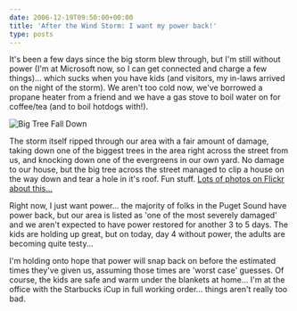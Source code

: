 ```yaml
---
date: 2006-12-19T09:50:00+00:00
title: 'After the Wind Storm: I want my power back!'
type: posts
---
```

It's been a few days since the big storm blew through, but I'm still without power (I'm at Microsoft now, so I can get connected and charge a few things)... which sucks when you have kids (and visitors, my in-laws arrived on the night of the storm). We aren't too cold now, we've borrowed a propane heater from a friend and we have a gas stove to boil water on for coffee/tea (and to boil hotdogs with!).

![Big Tree Fall Down](/images/BigTreeFallDown.jpg)

The storm itself ripped through our area with a fair amount of damage, taking down one of the biggest trees in the area right across the street from us, and knocking down one of the evergreens in our own yard. No damage to our house, but the big tree across the street managed to clip a house on the way down and tear a hole in it's roof. Fun stuff.  [Lots of photos on Flickr about this...](http://www.flickr.com/photos/54156810@N00/sets/72157594423999231/)

Right now, I just want power... the majority of folks in the Puget Sound have power back, but our area is listed as 'one of the most severely damaged' and we aren't expected to have power restored for another 3 to 5 days. The kids are holding up great, but on today, day 4 without power, the adults are becoming quite testy...

I'm holding onto hope that power will snap back on before the estimated times they've given us, assuming those times are 'worst case' guesses. Of course, the kids are safe and warm under the blankets at home... I'm at the office with the Starbucks iCup in full working order... things aren't really too bad.
